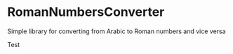 # RomanNumbersConverter
Simple library for converting from Arabic to Roman numbers and vice versa

Test
